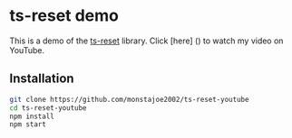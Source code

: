 # ts-reset demo

This is a demo of the [ts-reset](https://github.com/total-typescript/ts-reset) library. Click [here] () to watch my video on YouTube.

## Installation

```bash
git clone https://github.com/monstajoe2002/ts-reset-youtube
cd ts-reset-youtube
npm install
npm start
```
